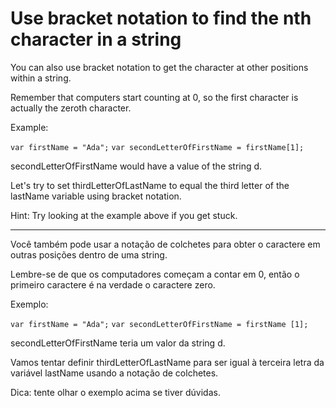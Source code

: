 # Use bracket notation to find the nth character in a string

You can also use bracket notation to get the character at other positions within a string.

Remember that computers start counting at 0, so the first character is actually the zeroth character.

Example:

`var firstName = "Ada";`
`var secondLetterOfFirstName = firstName[1];`

secondLetterOfFirstName would have a value of the string d.

Let's try to set thirdLetterOfLastName to equal the third letter of the lastName variable using bracket notation.

Hint: Try looking at the example above if you get stuck.

---

Você também pode usar a notação de colchetes para obter o caractere em outras posições dentro de uma string.

Lembre-se de que os computadores começam a contar em 0, então o primeiro caractere é na verdade o caractere zero.

Exemplo:

`var firstName = "Ada";`
`var secondLetterOfFirstName = firstName [1];`

secondLetterOfFirstName teria um valor da string d.

Vamos tentar definir thirdLetterOfLastName para ser igual à terceira letra da variável lastName usando a notação de colchetes.

Dica: tente olhar o exemplo acima se tiver dúvidas.